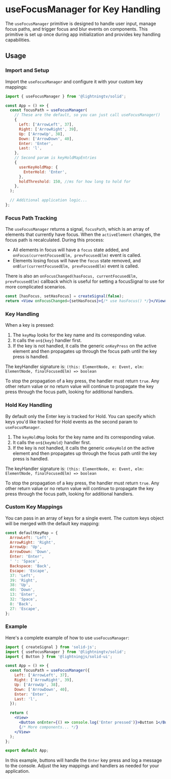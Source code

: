 # useFocusManager for Key Handling

The `useFocusManager` primitive is designed to handle user input, manage focus paths, and trigger focus and blur events on components. This primitive is set up once during app initialization and provides key handling capabilities.

## Usage

### Import and Setup

Import the `useFocusManager` and configure it with your custom key mappings:

```jsx
import { useFocusManager } from '@lightningtv/solid';

const App = () => {
  const focusPath = useFocusManager(
    // These are the default, so you can just call useFocusManager()
    {
      Left: ['ArrowLeft', 37],
      Right: ['ArrowRight', 39],
      Up: ['ArrowUp', 38],
      Down: ['ArrowDown', 40],
      Enter: 'Enter',
      Last: 'l',
    },
    // Second param is keyHoldMapEntries
    {
      userKeyHoldMap: {
        EnterHold: 'Enter',
      },
      holdThreshold: 150, //ms for how long to hold for
    },
  );

  // Additional application logic...
};
```

### Focus Path Tracking

The `useFocusManager` returns a signal, `focusPath`, which is an array of elements that currently have focus. When the `activeElement` changes, the focus path is recalculated. During this process:

- All elements in focus will have a `focus` state added, and `onFocus(currentFocusedElm, prevFocusedElm)` event is called.
- Elements losing focus will have the `focus` state removed, and `onBlur(currentFocusedElm, prevFocusedElm)` event is called.

There is also an `onFocusChanged(hasFocus, currentFocusedElm, prevFocusedElm)` callback which is useful for setting a focusSignal to use for more complicated scenarios.

```jsx
const [hasFocus, setHasFocus] = createSignal(false);
return <View onFocusChanged={setHasFocus}>{/* use hasFocus() */}</View>;
```

### Key Handling

When a key is pressed:

1. The `keyMap` looks for the key name and its corresponding value.
2. It calls the `on${key}` handler first.
3. If the key is not handled, it calls the generic `onKeyPress` on the active element and then propagates up through the focus path until the key press is handled.

The keyHandler signature is: `(this: ElementNode, e: Event, elm: ElementNode, finalFocusedElm) => boolean`

To stop the propagation of a key press, the handler must return `true`. Any other return value or no return value will continue to propagate the key press through the focus path, looking for additional handlers.

### Hold Key Handling

By default only the Enter key is tracked for Hold. You can specify which keys you'd like tracked for Hold events as the second param to `useFocusManager`.

1. The `keyHoldMap` looks for the key name and its corresponding value.
2. It calls the `on${keyHold}` handler first.
3. If the key is not handled, it calls the generic `onKeyHold` on the active element and then propagates up through the focus path until the key press is handled.

The keyHandler signature is: `(this: ElementNode, e: Event, elm: ElementNode, finalFocusedElm) => boolean`

To stop the propagation of a key press, the handler must return `true`. Any other return value or no return value will continue to propagate the key press through the focus path, looking for additional handlers.

### Custom Key Mappings

You can pass in an array of keys for a single event. The custom keys object will be merged with the default key mapping:

```js
const defaultKeyMap = {
  ArrowLeft: 'Left',
  ArrowRight: 'Right',
  ArrowUp: 'Up',
  ArrowDown: 'Down',
  Enter: 'Enter',
  ' ': 'Space',
  Backspace: 'Back',
  Escape: 'Escape',
  37: 'Left',
  39: 'Right',
  38: 'Up',
  40: 'Down',
  13: 'Enter',
  32: 'Space',
  8: 'Back',
  27: 'Escape',
};
```

### Example

Here's a complete example of how to use `useFocusManager`:

```jsx
import { createSignal } from 'solid-js';
import { useFocusManager } from '@lightningtv/solid';
import { Button } from '@lightningjs/solid-ui';

const App = () => {
  const focusPath = useFocusManager({
    Left: ['ArrowLeft', 37],
    Right: ['ArrowRight', 39],
    Up: ['ArrowUp', 38],
    Down: ['ArrowDown', 40],
    Enter: 'Enter',
    Last: 'l',
  });

  return (
    <View>
      <Button onEnter={() => console.log('Enter pressed')}>Button 1</Button>
      {/* More components... */}
    </View>
  );
};

export default App;
```

In this example, buttons will handle the `Enter` key press and log a message to the console. Adjust the key mappings and handlers as needed for your application.
